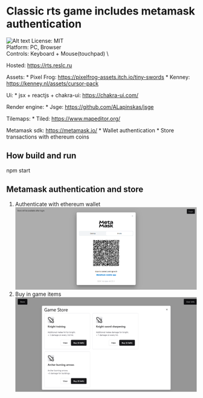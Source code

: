 # Classic rts game includes metamask authentication
![Alt text](hvsg.gif?raw=true "screen")
License: MIT \
Platform: PC, Browser \
Controls: Keyboard + Mouse(touchpad) \

Hosted: https://rts.reslc.ru

Assets:
    * Pixel Frog: https://pixelfrog-assets.itch.io/tiny-swords
    * Kenney: https://kenney.nl/assets/cursor-pack

Ui:
    * jsx + reactjs + chakra-ui: https://chakra-ui.com/

Render engine: 
    * Jsge: https://github.com/ALapinskas/jsge

Tilemaps: 
    * Tiled: https://www.mapeditor.org/

Metamask sdk: https://metamask.io/
    * Wallet authentication
    * Store transactions with ethereum coins

## How build and run
npm start

## Metamask authentication and store
1. Authenticate with ethereum wallet
![Authenticate with ethereum wallet](/dist/assets/screen1.png)
2. Buy in game items
![Buy in game items](/dist/assets/screen2.png)

